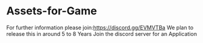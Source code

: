 # Assets-for-Game
For further information please join:https://discord.gg/EVMVTBa
We plan to release this in around 5 to 8 Years 
Join the discord server for an Application
